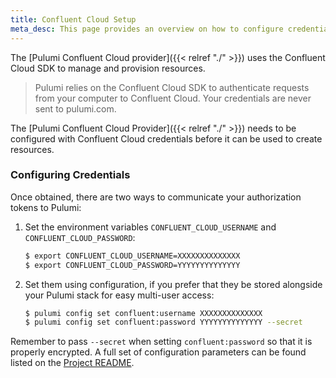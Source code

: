 ```yaml
---
title: Confluent Cloud Setup
meta_desc: This page provides an overview on how to configure credentials for the Pulumi Confluent Cloud Provider.
---
```


The [Pulumi Confluent Cloud provider]({{< relref "./" >}}) uses the Confluent Cloud SDK to manage and provision resources.

> Pulumi relies on the Confluent Cloud SDK to authenticate requests from your computer to Confluent Cloud. Your credentials are never sent
> to pulumi.com.

The [Pulumi Confluent Cloud Provider]({{< relref "./" >}}) needs to be configured with Confluent Cloud credentials
before it can be used to create resources.

### Configuring Credentials

Once obtained, there are two ways to communicate your authorization tokens to Pulumi:

1. Set the environment variables `CONFLUENT_CLOUD_USERNAME` and `CONFLUENT_CLOUD_PASSWORD`:

    ```bash
    $ export CONFLUENT_CLOUD_USERNAME=XXXXXXXXXXXXXX
    $ export CONFLUENT_CLOUD_PASSWORD=YYYYYYYYYYYYYY
    ```

2. Set them using configuration, if you prefer that they be stored alongside your Pulumi stack for easy multi-user access:

    ```bash
    $ pulumi config set confluent:username XXXXXXXXXXXXXX
    $ pulumi config set confluent:password YYYYYYYYYYYYYY --secret
    ```

Remember to pass `--secret` when setting `confluent:password` so that it is properly encrypted. A full set of configuration parameters
can be found listed on the [Project README](https://github.com/pulumi/pulumi-confluebt/blob/master/README.md).
